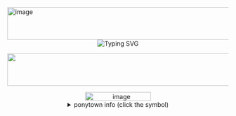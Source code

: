 <img width="2048" height="74" alt="image" src="https://github.com/user-attachments/assets/2578f6a6-6a9b-414b-8ccd-676c58f38fdb" />  

<div align=center>

 <img src="https://readme-typing-svg.demolab.com?font=Emilys+Candy&size=25&pause10&color=b01700&center=true&vCenter=true&width=1550&lines=get+digging+bomby,+the+ingredients+are+probably+underground." alt="Typing SVG" />

<div align=center>

<p align="center"> 
 


<img width="2048" height="74" alt="image" src="https://github.com/user-attachments/assets/4e24e292-5075-43a6-8bbb-4f139ee34b65" />



<div></div>

 <img width="150" height="20" alt="image" src="https://github.com/user-attachments/assets/f456464c-cfd6-473c-ad3a-3fec71204dc9" />

 <details> <summary>ponytown info (click the symbol)</summary> 'im stuck with the kidnapper!?' 'your literally tried murdering me.'
<br>
  

# ponytown basics

helloo! call me mike! i adore making friends so if u want to PLEASE ask me :)
 O1 - *c + h are allowed in ponytown, unless with friends. you will NEVER catch me using touch triggers lol*
  ***
O2 - i use w2i only when offtab, but if im afk, no resp in guaranteed or when whispering, late resp. 

O3 - please no copying or inspo on my ponies.

O4 - i either play on computer or mobile, on mobile i may be a bit slower than usual.
***
O5 - please avoid covering unless your a friend, i wont get mad but its annoying.

O6 - i rarely ever have dni, dnuid, dniuf in my name, so you cant pretty much interact whenever, except for when im afk.

O7 - i may get really awkward sometimes and respond with 'oh' or just kinda move around when i dont know what to say, so sorry if that happens.

<div></div>

<div align=center>

[basic dni criteria](https://basic-dni.crd.co/)

ok bye
***

